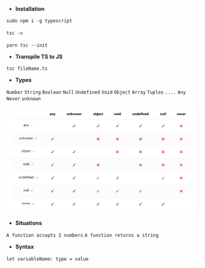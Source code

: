 
- **Installation**
```
sudo npm i -g typescript

tsc -v

yarn tsc --init
```

- **Transpile TS to JS**
```
tsc fileName.ts
```

- **Types**

`Number`
`String`
`Boolean`
`Null`
`Undefined`
`Void`
`Object`
`Array`
`Tuples`
`....`
`Any`
`Never`
`unknown`

![CHEESE!](ts_type.png)


- **Situations**

`A function accepts 2 numbers`
`A function returns a string`


- **Syntax**

`let variableName: type = value`

